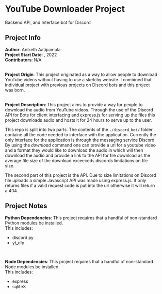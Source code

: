 # YouTube Downloader Project

Backend API, and Interface bot for Discord

## Project Info

**Author**: Aniketh Aatipamula <br>
**Project Start Date**: , 2022 <br>
**Contributors**: N/A <br> <br>

**Project Origin**: This project originated as a way to allow people to download YouTube videos without having to use a sketchy website. I combined that individual project with previous projects on Discord bots and this project was born.<br> <br> 

**Project Description**: This project aims to provide a way for people to download the audio from YouTube videos. Through the use of the Discord API for Bots for client interfacing and express.js for serving up the files this project downloads audio and hosts it for 24 hours to serve up to the user.<br>

This repo is split into two parts. The contents of the `./discord_bot/` folder containe all the code needed to interface with the application. Currently the only interface for the application is through the messaging service Discord. By using the *download* command one can provide a url for a youtube video and a format they would like to download the audio in which will then download the audio and provide a link to the API for file download as the average file size of the download exceeceds discords limitations on file size.<br>

The second part of this project is the API. Due to size limitations on Discord file uploads a simple Javascript API was made using express.js. It only returns files if a valid request code is put into the url otherwise it will return a 404. 

## Project Notes

**Python Dependencies**: This project requires that a handful of non-standard Python modules be installed. <br>
This includes:
- discord.py
- yt_dlp 

<br>

**Node Dependencies**: This project requires that a handful of non-standard Node modules be installed. <br>
This includes:
- express
- sqlite3